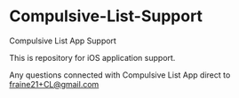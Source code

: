 # Compulsive-List-Support
Compulsive List App Support

This is repository for iOS application support.

Any questions connected with Compulsive List App direct to fraine21+CL@gmail.com 
